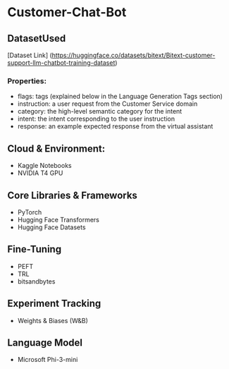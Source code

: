# Customer-Chat-Bot
## DatasetUsed
[Dataset Link] (https://huggingface.co/datasets/bitext/Bitext-customer-support-llm-chatbot-training-dataset)
### Properties:
* flags: tags (explained below in the Language Generation Tags section)
* instruction: a user request from the Customer Service domain
* category: the high-level semantic category for the intent
* intent: the intent corresponding to the user instruction
* response: an example expected response from the virtual assistant
## Cloud & Environment:
* Kaggle Notebooks
* NVIDIA T4 GPU
## Core Libraries & Frameworks
* PyTorch
* Hugging Face Transformers
* Hugging Face Datasets
## Fine-Tuning 
* PEFT
* TRL
* bitsandbytes
## Experiment Tracking
* Weights & Biases (W&B)
## Language Model
* Microsoft Phi-3-mini


